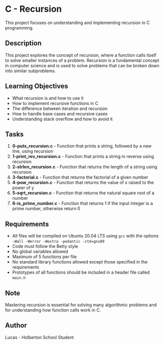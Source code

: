 # C - Recursion

This project focuses on understanding and implementing recursion in C programming.

## Description

This project explores the concept of recursion, where a function calls itself to solve smaller instances of a problem. Recursion is a fundamental concept in computer science and is used to solve problems that can be broken down into similar subproblems.

## Learning Objectives

- What recursion is and how to use it
- How to implement recursive functions in C
- The difference between iteration and recursion
- How to handle base cases and recursive cases
- Understanding stack overflow and how to avoid it

## Tasks

1. **0-puts_recursion.c** - Function that prints a string, followed by a new line, using recursion
2. **1-print_rev_recursion.c** - Function that prints a string in reverse using recursion
3. **2-strlen_recursion.c** - Function that returns the length of a string using recursion
4. **3-factorial.c** - Function that returns the factorial of a given number
5. **4-pow_recursion.c** - Function that returns the value of x raised to the power of y
6. **5-sqrt_recursion.c** - Function that returns the natural square root of a number
7. **6-is_prime_number.c** - Function that returns 1 if the input integer is a prime number, otherwise return 0

## Requirements

- All files will be compiled on Ubuntu 20.04 LTS using `gcc` with the options `-Wall -Werror -Wextra -pedantic -std=gnu89`
- Code must follow the Betty style
- No global variables allowed
- Maximum of 5 functions per file
- No standard library functions allowed except those specified in the requirements
- Prototypes of all functions should be included in a header file called `main.h`

## Note

Mastering recursion is essential for solving many algorithmic problems and for understanding how function calls work in C.

## Author

Lucas - Holberton School Student